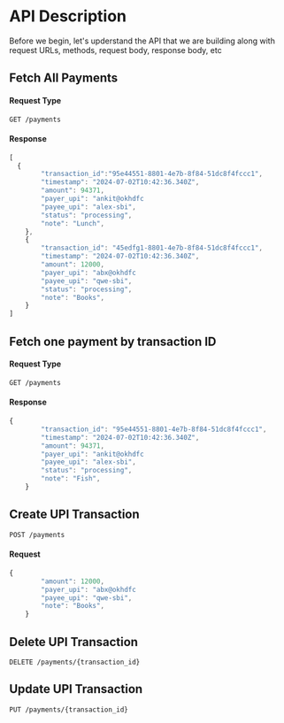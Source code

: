 
# API Description
Before we begin, let's upderstand the API that we are building along with request URLs, methods, request body, response body, etc



## Fetch All Payments
#### Request Type
```http
GET /payments
```

#### Response
```javascript
[
  {
        "transaction_id":"95e44551-8801-4e7b-8f84-51dc8f4fccc1",
        "timestamp": "2024-07-02T10:42:36.340Z",
        "amount": 94371,
        "payer_upi": "ankit@okhdfc
        "payee_upi": "alex-sbi",
        "status": "processing",
        "note": "Lunch",
    },
    {
        "transaction_id": "45edfg1-8801-4e7b-8f84-51dc8f4fccc1",
        "timestamp": "2024-07-02T10:42:36.340Z",
        "amount": 12000,
        "payer_upi": "abx@okhdfc
        "payee_upi": "qwe-sbi",
        "status": "processing",
        "note": "Books",
    }
]
```

## Fetch one payment by transaction ID
#### Request Type
```http
GET /payments
```
#### Response
```javascript
{
        "transaction_id": "95e44551-8801-4e7b-8f84-51dc8f4fccc1",
        "timestamp": "2024-07-02T10:42:36.340Z",
        "amount": 94371,
        "payer_upi": "ankit@okhdfc
        "payee_upi": "alex-sbi",
        "status": "processing",
        "note": "Fish",
    }
```


## Create UPI Transaction
```http
POST /payments
```
#### Request
```javascript
{
        "amount": 12000,
        "payer_upi": "abx@okhdfc
        "payee_upi": "qwe-sbi",
        "note": "Books",
    }
```

## Delete UPI Transaction
```http
DELETE /payments/{transaction_id}
```


## Update UPI Transaction
```http
PUT /payments/{transaction_id}
```

